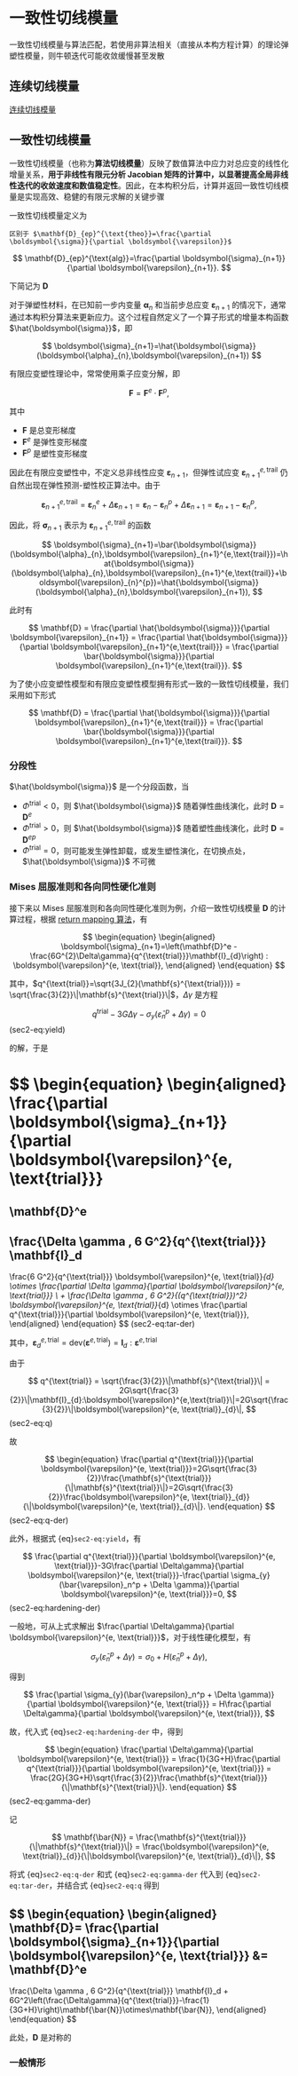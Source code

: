 # 一致性切线模量

<span class="gray-text">
一致性切线模量与算法匹配，若使用非算法相关（直接从本构方程计算）的理论弹塑性模量，则牛顿迭代可能收敛缓慢甚至发散
</span>


## 连续切线模量

[连续切线模量](../chap3/sec1-tangent.md)

## 一致性切线模量

一致性切线模量（也称为**算法切线模量**）反映了数值算法中应力对总应变的线性化增量关系，**用于非线性有限元分析 Jacobian 矩阵的计算中，以显著提高全局非线性迭代的收敛速度和数值稳定性**。因此，在本构积分后，计算并返回一致性切线模量是实现高效、稳健的有限元求解的关键步骤

一致性切线模量定义为

```{margin}
区别于 $\mathbf{D}_{ep}^{\text{theo}}=\frac{\partial \boldsymbol{\sigma}}{\partial \boldsymbol{\varepsilon}}$
```

$$
\mathbf{D}_{ep}^{\text{alg}}=\frac{\partial \boldsymbol{\sigma}_{n+1}}{\partial \boldsymbol{\varepsilon}_{n+1}}.
$$

下简记为 $\mathbf{D}$

对于弹塑性材料，在已知前一步内变量 $\boldsymbol{\alpha}_{n}$ 和当前步总应变 $\boldsymbol{\varepsilon}_{n+1}$ 的情况下，通常通过本构积分算法来更新应力。这个过程自然定义了一个算子形式的增量本构函数 $\hat{\boldsymbol{\sigma}}$，即

$$
\boldsymbol{\sigma}_{n+1}=\hat{\boldsymbol{\sigma}}(\boldsymbol{\alpha}_{n},\boldsymbol{\varepsilon}_{n+1})
$$

有限应变塑性理论中，常常使用乘子应变分解，即

$$
\mathbf{F} = \mathbf{F}^{e}\cdot\mathbf{F}^{p},
$$

其中
- $\mathbf{F}$ 是总变形梯度
- $\mathbf{F}^{e}$ 是弹性变形梯度
- $\mathbf{F}^{p}$ 是塑性变形梯度

因此在有限应变塑性中，不定义总非线性应变 $\boldsymbol{\varepsilon}_{n+1}$，但弹性试应变 $\boldsymbol{\varepsilon}_{n+1}^{e,\text{trail}}$ 仍自然出现在弹性预测-塑性校正算法中。由于 

$$
\boldsymbol{\varepsilon}_{n+1}^{e,\text{trail}} = \boldsymbol{\varepsilon}_{n}^{e} + \Delta\boldsymbol{\varepsilon}_{n+1} = \boldsymbol{\varepsilon}_{n} - \boldsymbol{\varepsilon}_{n}^{p} + \Delta\boldsymbol{\varepsilon}_{n+1} = \boldsymbol{\varepsilon}_{n+1} - \boldsymbol{\varepsilon}_{n}^{p},
$$

因此，将 $\boldsymbol{\sigma}_{n+1}$ 表示为 $\boldsymbol{\varepsilon}_{n+1}^{e,\text{trail}}$ 的函数

$$
\boldsymbol{\sigma}_{n+1}=\bar{\boldsymbol{\sigma}}(\boldsymbol{\alpha}_{n},\boldsymbol{\varepsilon}_{n+1}^{e,\text{trail}})=\hat{\boldsymbol{\sigma}}(\boldsymbol{\alpha}_{n},\boldsymbol{\varepsilon}_{n+1}^{e,\text{trail}}+\boldsymbol{\varepsilon}_{n}^{p})=\hat{\boldsymbol{\sigma}}(\boldsymbol{\alpha}_{n},\boldsymbol{\varepsilon}_{n+1}),
$$

此时有

$$
\mathbf{D} = \frac{\partial \hat{\boldsymbol{\sigma}}}{\partial \boldsymbol{\varepsilon}_{n+1}} = \frac{\partial \hat{\boldsymbol{\sigma}}}{\partial \boldsymbol{\varepsilon}_{n+1}^{e,\text{trail}}} = \frac{\partial \bar{\boldsymbol{\sigma}}}{\partial \boldsymbol{\varepsilon}_{n+1}^{e,\text{trail}}}.
$$

为了使小应变塑性模型和有限应变塑性模型拥有形式一致的一致性切线模量，我们采用如下形式

$$
\mathbf{D} = \frac{\partial \hat{\boldsymbol{\sigma}}}{\partial \boldsymbol{\varepsilon}_{n+1}^{e,\text{trail}}} = \frac{\partial \bar{\boldsymbol{\sigma}}}{\partial \boldsymbol{\varepsilon}_{n+1}^{e,\text{trail}}}.
$$

### 分段性

$\hat{\boldsymbol{\sigma}}$ 是一个分段函数，当

- $\Phi^{\text{trial}} < 0$，则 $\hat{\boldsymbol{\sigma}}$ 随着弹性曲线演化，此时 $\mathbf{D} = \mathbf{D}^{e}$
- $\Phi^{\text{trial}} > 0$，则 $\hat{\boldsymbol{\sigma}}$ 随着塑性曲线演化，此时 $\mathbf{D} = \mathbf{D}^{ep}$
- $\Phi^{\text{trial}} = 0$，则可能发生弹性卸载，或发生塑性演化，在切换点处，$\hat{\boldsymbol{\sigma}}$ 不可微

### Mises 屈服准则和各向同性硬化准则

接下来以 Mises 屈服准则和各向同性硬化准则为例，介绍一致性切线模量 $\mathbf{D}$ 的计算过程，根据 [return mapping 算法](./sec1-returnmapping.md)，有

$$
\begin{equation}
\begin{aligned}
\boldsymbol{\sigma}_{n+1}=\left(\mathbf{D}^e - \frac{6G^{2}\Delta\gamma}{q^{\text{trial}}}\mathbf{I}_{d}\right) : \boldsymbol{\varepsilon}^{e, \text{trial}},
\end{aligned}
\end{equation}
$$

其中，$q^{\text{trial}}=\sqrt{3J_{2}(\mathbf{s}^{\text{trial}})} = \sqrt{\frac{3}{2}}\|\mathbf{s}^{\text{trial}}\|$，$\Delta\gamma$ 是方程

$$
\begin{equation}
q^{\text{trial}}-3G\Delta\gamma-\sigma_{y}(\bar{\varepsilon}_n^p + \Delta \gamma)=0
\end{equation}
$$ (sec2-eq:yield)

的解，于是

$$
\begin{equation}
\begin{aligned}
\frac{\partial \boldsymbol{\sigma}_{n+1}}{\partial \boldsymbol{\varepsilon}^{e, \text{trial}}}
=
\mathbf{D}^e
-
\frac{\Delta \gamma \, 6 G^2}{q^{\text{trial}}} \mathbf{I}_d
-
\frac{6 G^2}{q^{\text{trial}}} \boldsymbol{\varepsilon}^{e, \text{trial}}_{d}
\otimes
\frac{\partial \Delta \gamma}{\partial \boldsymbol{\varepsilon}^{e, \text{trial}}}
\\
+
\frac{\Delta \gamma \, 6 G^2}{(q^{\text{trial}})^2} \boldsymbol{\varepsilon}^{e, \text{trial}}_{d}
\otimes
\frac{\partial q^{\text{trial}}}{\partial \boldsymbol{\varepsilon}^{e, \text{trial}}},
\end{aligned}
\end{equation}
$$ (sec2-eq:tar-der)

其中，$\boldsymbol{\varepsilon}^{e, \text{trial}}_{d} = \text{dev}(\boldsymbol{\varepsilon}^{e, \text{trial}}) = \mathbf{I}_{d}:\boldsymbol{\varepsilon}^{e, \text{trial}}$

由于

$$
q^{\text{trial}} = \sqrt{\frac{3}{2}}\|\mathbf{s}^{\text{trial}}\| = 2G\sqrt{\frac{3}{2}}\|\mathbf{I}_{d}:\boldsymbol{\varepsilon}^{e,\text{trial}}\|=2G\sqrt{\frac{3}{2}}\|\boldsymbol{\varepsilon}^{e, \text{trial}}_{d}\|,
$$ (sec2-eq:q)

故

$$
\begin{equation}
\frac{\partial q^{\text{trial}}}{\partial \boldsymbol{\varepsilon}^{e, \text{trial}}}=2G\sqrt{\frac{3}{2}}\frac{\mathbf{s}^{\text{trial}}}{\|\mathbf{s}^{\text{trial}}\|}=2G\sqrt{\frac{3}{2}}\frac{\boldsymbol{\varepsilon}^{e, \text{trial}}_{d}}{\|\boldsymbol{\varepsilon}^{e, \text{trial}}_{d}\|}.
\end{equation}
$$ (sec2-eq:q-der)

此外，根据式 {eq}`sec2-eq:yield`，有

$$
\frac{\partial q^{\text{trial}}}{\partial \boldsymbol{\varepsilon}^{e, \text{trial}}}-3G\frac{\partial \Delta\gamma}{\partial \boldsymbol{\varepsilon}^{e, \text{trial}}}-\frac{\partial \sigma_{y}(\bar{\varepsilon}_n^p + \Delta \gamma)}{\partial \boldsymbol{\varepsilon}^{e, \text{trial}}}=0,
$$ (sec2-eq:hardening-der)

一般地，可从上式求解出 $\frac{\partial \Delta\gamma}{\partial \boldsymbol{\varepsilon}^{e, \text{trial}}}$，对于线性硬化模型，有

$$
\sigma_{y}(\bar{\varepsilon}_n^p + \Delta \gamma) = \sigma_{0} + H(\bar{\varepsilon}_n^p + \Delta \gamma),
$$

得到

$$
\frac{\partial \sigma_{y}(\bar{\varepsilon}_n^p + \Delta \gamma)}{\partial \boldsymbol{\varepsilon}^{e, \text{trial}}} = H\frac{\partial \Delta\gamma}{\partial \boldsymbol{\varepsilon}^{e, \text{trial}}},
$$

故，代入式 {eq}`sec2-eq:hardening-der` 中，得到

$$
\begin{equation}
\frac{\partial \Delta\gamma}{\partial \boldsymbol{\varepsilon}^{e, \text{trial}}} = \frac{1}{3G+H}\frac{\partial q^{\text{trial}}}{\partial \boldsymbol{\varepsilon}^{e, \text{trial}}} = \frac{2G}{3G+H}\sqrt{\frac{3}{2}}\frac{\mathbf{s}^{\text{trial}}}{\|\mathbf{s}^{\text{trial}}\|}.
\end{equation}
$$ (sec2-eq:gamma-der)

记

$$
\mathbf{\bar{N}} = \frac{\mathbf{s}^{\text{trial}}}{\|\mathbf{s}^{\text{trial}}\|} = \frac{\boldsymbol{\varepsilon}^{e, \text{trial}}_{d}}{\|\boldsymbol{\varepsilon}^{e, \text{trial}}_{d}\|},
$$

将式 {eq}`sec2-eq:q-der` 和式 {eq}`sec2-eq:gamma-der` 代入到 {eq}`sec2-eq:tar-der`，并结合式 {eq}`sec2-eq:q` 得到

$$
\begin{equation}
\begin{aligned}
\mathbf{D}=
\frac{\partial \boldsymbol{\sigma}_{n+1}}{\partial \boldsymbol{\varepsilon}^{e, \text{trial}}}
&=
\mathbf{D}^e
-
\frac{\Delta \gamma \, 6 G^2}{q^{\text{trial}}} \mathbf{I}_d
+
6G^2\left(\frac{\Delta\gamma}{q^{\text{trial}}}-\frac{1}{3G+H}\right)\mathbf{\bar{N}}\otimes\mathbf{\bar{N}},
\end{aligned}
\end{equation}
$$

此处，$\mathbf{D}$ 是对称的

### 一般情形